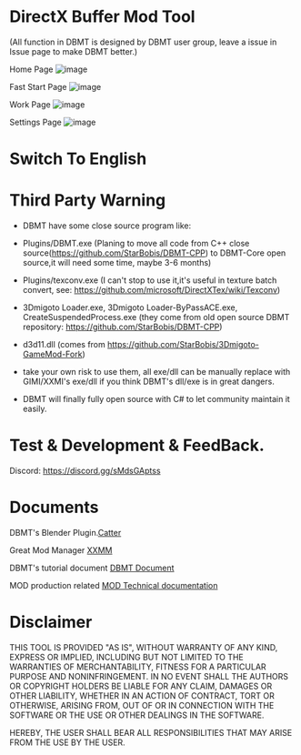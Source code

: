 # DirectX Buffer Mod Tool

(All function in DBMT is designed by DBMT user group, leave a issue in Issue page to make DBMT better.)


Home Page
![image](https://github.com/user-attachments/assets/cdae908d-6208-42b9-a5e3-54b8cf2c79d8)

Fast Start Page
![image](https://github.com/user-attachments/assets/4c2dba43-0edf-4208-b3ac-44f69b14044f)

Work Page
![image](https://github.com/user-attachments/assets/d02923fb-c626-4748-9ce7-6d4924f50cbe)

Settings Page
![image](https://github.com/user-attachments/assets/9eff3dc9-5cd1-4dda-bfac-2153c65d40c5)

# Switch To English


# Third Party Warning

- DBMT have some close source program like:
- Plugins/DBMT.exe (Planing to move all code from C++ close source(https://github.com/StarBobis/DBMT-CPP) to DBMT-Core open source,it will need some time, maybe 3-6 months)
- Plugins/texconv.exe (I can't stop to use it,it's useful in texture batch convert, see: https://github.com/microsoft/DirectXTex/wiki/Texconv)
- 3Dmigoto Loader.exe, 3Dmigoto Loader-ByPassACE.exe, CreateSuspendedProcess.exe (they come from old open source DBMT repository: https://github.com/StarBobis/DBMT-CPP)
- d3d11.dll (comes from https://github.com/StarBobis/3Dmigoto-GameMod-Fork)

- take your own risk to use them, all exe/dll can be manually replace with GIMI/XXMI's exe/dll if you think DBMT's dll/exe is in great dangers.
- DBMT will finally fully open source with C# to let community maintain it easily.


# Test & Development & FeedBack.
Discord: https://discord.gg/sMdsGAptss

# Documents
DBMT's Blender Plugin.[Catter](https://github.com/StarBobis/Catter)

Great Mod Manager [XXMM](https://github.com/XiaoLinXiaoZhu/XX-Mod-Manager)

DBMT's tutorial document [DBMT Document](https://www.yuque.com/airde/lx53p6)

MOD production related [MOD Technical documentation](https://www.yuque.com/zelbert/egu6ei)


# Disclaimer
THIS TOOL IS PROVIDED "AS IS", WITHOUT WARRANTY OF ANY KIND, EXPRESS OR IMPLIED, 
INCLUDING BUT NOT LIMITED TO THE WARRANTIES OF MERCHANTABILITY, 
FITNESS FOR A PARTICULAR PURPOSE AND NONINFRINGEMENT. 
IN NO EVENT SHALL THE AUTHORS OR COPYRIGHT HOLDERS BE LIABLE FOR ANY CLAIM, 
DAMAGES OR OTHER LIABILITY, WHETHER IN AN ACTION OF CONTRACT, TORT OR OTHERWISE, ARISING FROM,
OUT OF OR IN CONNECTION WITH THE SOFTWARE OR THE USE OR OTHER DEALINGS IN THE SOFTWARE.

HEREBY, THE USER SHALL BEAR ALL RESPONSIBILITIES THAT MAY ARISE FROM THE USE BY THE USER.